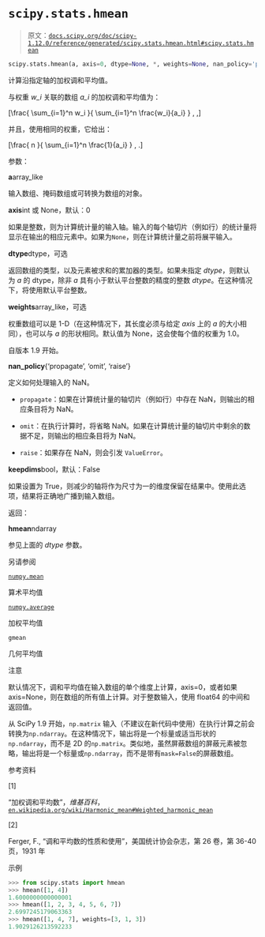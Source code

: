 # `scipy.stats.hmean`

> 原文：[`docs.scipy.org/doc/scipy-1.12.0/reference/generated/scipy.stats.hmean.html#scipy.stats.hmean`](https://docs.scipy.org/doc/scipy-1.12.0/reference/generated/scipy.stats.hmean.html#scipy.stats.hmean)

```py
scipy.stats.hmean(a, axis=0, dtype=None, *, weights=None, nan_policy='propagate', keepdims=False)
```

计算沿指定轴的加权调和平均值。

与权重 *w_i* 关联的数组 *a_i* 的加权调和平均值为：

\[\frac{ \sum_{i=1}^n w_i }{ \sum_{i=1}^n \frac{w_i}{a_i} } \, ,\]

并且，使用相同的权重，它给出：

\[\frac{ n }{ \sum_{i=1}^n \frac{1}{a_i} } \, .\]

参数：

**a**array_like

输入数组、掩码数组或可转换为数组的对象。

**axis**int 或 None，默认：0

如果是整数，则为计算统计量的输入轴。输入的每个轴切片（例如行）的统计量将显示在输出的相应元素中。如果为`None`，则在计算统计量之前将展平输入。

**dtype**dtype，可选

返回数组的类型，以及元素被求和的累加器的类型。如果未指定 *dtype*，则默认为 *a* 的 dtype，除非 *a* 具有小于默认平台整数的精度的整数 *dtype*。在这种情况下，将使用默认平台整数。

**weights**array_like，可选

权重数组可以是 1-D（在这种情况下，其长度必须与给定 *axis* 上的 *a* 的大小相同），也可以与 *a* 的形状相同。默认值为 None，这会使每个值的权重为 1.0。

自版本 1.9 开始。

**nan_policy**{‘propagate’, ‘omit’, ‘raise’}

定义如何处理输入的 NaN。

+   `propagate`：如果在计算统计量的轴切片（例如行）中存在 NaN，则输出的相应条目将为 NaN。

+   `omit`：在执行计算时，将省略 NaN。如果在计算统计量的轴切片中剩余的数据不足，则输出的相应条目将为 NaN。

+   `raise`：如果存在 NaN，则会引发 `ValueError`。

**keepdims**bool，默认：False

如果设置为 True，则减少的轴将作为尺寸为一的维度保留在结果中。使用此选项，结果将正确地广播到输入数组。

返回：

**hmean**ndarray

参见上面的 *dtype* 参数。

另请参阅

[`numpy.mean`](https://numpy.org/devdocs/reference/generated/numpy.mean.html#numpy.mean "(在 NumPy v2.0.dev0)")

算术平均值

[`numpy.average`](https://numpy.org/devdocs/reference/generated/numpy.average.html#numpy.average "(在 NumPy v2.0.dev0)")

加权平均值

`gmean`

几何平均值

注意

默认情况下，调和平均值在输入数组的单个维度上计算，axis=0，或者如果 axis=None，则在数组的所有值上计算。对于整数输入，使用 float64 的中间和返回值。

从 SciPy 1.9 开始，`np.matrix` 输入（不建议在新代码中使用）在执行计算之前会转换为`np.ndarray`。在这种情况下，输出将是一个标量或适当形状的`np.ndarray`，而不是 2D 的`np.matrix`。类似地，虽然屏蔽数组的屏蔽元素被忽略，输出将是一个标量或`np.ndarray`，而不是带有`mask=False`的屏蔽数组。

参考资料

[1]

“加权调和平均数”，*维基百科*，[`en.wikipedia.org/wiki/Harmonic_mean#Weighted_harmonic_mean`](https://en.wikipedia.org/wiki/Harmonic_mean#Weighted_harmonic_mean)

[2]

Ferger, F., “调和平均数的性质和使用”，美国统计协会杂志，第 26 卷，第 36-40 页，1931 年

示例

```py
>>> from scipy.stats import hmean
>>> hmean([1, 4])
1.6000000000000001
>>> hmean([1, 2, 3, 4, 5, 6, 7])
2.6997245179063363
>>> hmean([1, 4, 7], weights=[3, 1, 3])
1.9029126213592233 
```
